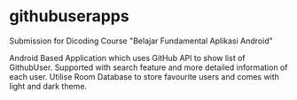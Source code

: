 # githubuserapps
Submission for Dicoding Course "Belajar Fundamental Aplikasi Android"

Android Based Application which uses GitHub API to show list of GithubUser. Supported with search feature and more detailed information of each user. Utilise Room Database to store favourite users and comes with light and dark theme.
